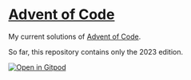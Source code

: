 #  [Advent of Code](https://adventofcode.com/)

My current solutions of [Advent of Code](https://adventofcode.com/).

So far, this repository contains only the 2023 edition.

[![Open in Gitpod](https://gitpod.io/button/open-in-gitpod.svg)](https://gitpod.io/#https://github.com/adomani/advents)
